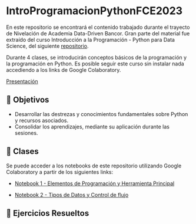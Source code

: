 # IntroProgramacionPythonFCE2023

En este repositorio se encontrará el contenido trabajado durante el trayecto de Nivelación de Academia Data-Driven Bancor.
Gran parte del material fue extraído del curso Introducción a la Programación - Python para Data Science, del siguiente [repositorio](https://github.com/lbiedma/IntroProgramacionFCEUNC). 

Durante 4 clases, se introducirán conceptos básicos de la programación y la programación en Python. Es posible seguir este curso sin instalar nada accediendo a los links de Google Colaboratory.



[Presentación](https://docs.google.com/presentation/d/1YSmPreHXACCeE-ogExA3PV-OXzpkHumM/edit#slide=id.g12067c7cd4f_0_36)

## 📌 Objetivos

- Desarrollar las destrezas y conocimientos fundamentales sobre Python y recursos asociados.
- Consolidar los aprendizajes, mediante su aplicación durante las sesiones.

## 📌 Clases
Se puede acceder a los notebooks de este repositorio utilizando Google Colaboratory a partir de los siguientes links:

- [Notebook 1 - Elementos de Programación y Herramienta Principal](https://colab.research.google.com/github/martinezarraigadamaria/IntroProgramacionPythonFCE2023/blob/master/clases/IntroProgPython1.ipynb)

- [Notebook 2 - Tipos de Datos y Control de flujo](https://colab.research.google.com/github/martinezarraigadamaria/IntroProgramacionPythonFCE2023/blob/master/clases/IntroProgPython2.ipynb)


## 📌 Ejercicios Resueltos


